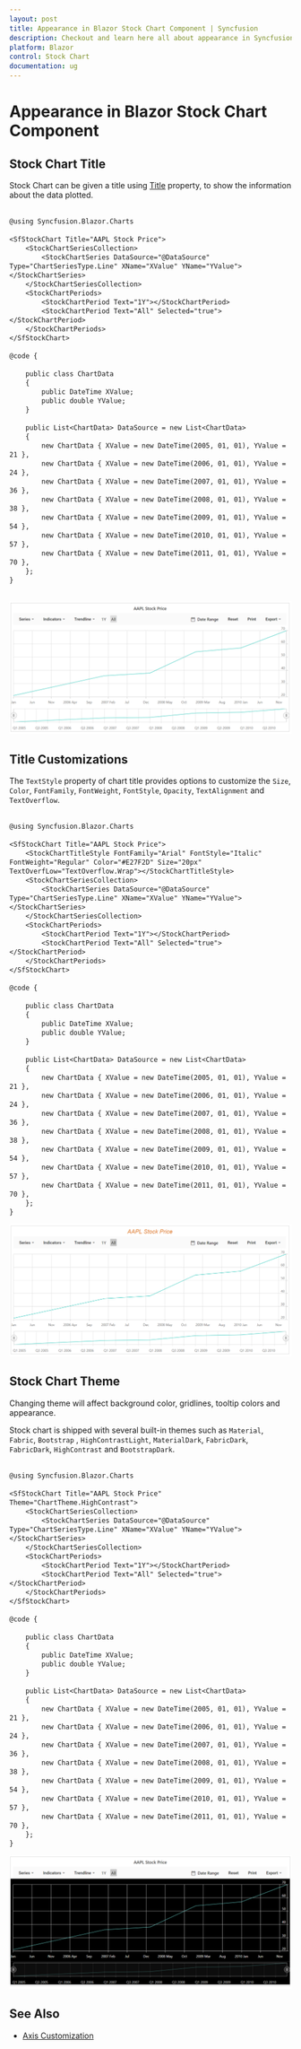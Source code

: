 ```yaml
---
layout: post
title: Appearance in Blazor Stock Chart Component | Syncfusion
description: Checkout and learn here all about appearance in Syncfusion Blazor Stock Chart component and much more.
platform: Blazor
control: Stock Chart 
documentation: ug
---
```


# Appearance in Blazor Stock Chart Component

## Stock Chart Title

Stock Chart can be given a title using [Title](https://help.syncfusion.com/cr/blazor/Syncfusion.Blazor.Charts.StockChartModel.html#Syncfusion_Blazor_Charts_StockChartModel_Title) property, to show the information about the data plotted.

```cshtml

@using Syncfusion.Blazor.Charts

<SfStockChart Title="AAPL Stock Price">
    <StockChartSeriesCollection>
        <StockChartSeries DataSource="@DataSource" Type="ChartSeriesType.Line" XName="XValue" YName="YValue"></StockChartSeries>
    </StockChartSeriesCollection>
    <StockChartPeriods>
        <StockChartPeriod Text="1Y"></StockChartPeriod>
        <StockChartPeriod Text="All" Selected="true"></StockChartPeriod>
    </StockChartPeriods>
</SfStockChart>

@code {

    public class ChartData
    {
        public DateTime XValue;
        public double YValue;
    }

    public List<ChartData> DataSource = new List<ChartData>
    {
        new ChartData { XValue = new DateTime(2005, 01, 01), YValue = 21 },
        new ChartData { XValue = new DateTime(2006, 01, 01), YValue = 24 },
        new ChartData { XValue = new DateTime(2007, 01, 01), YValue = 36 },
        new ChartData { XValue = new DateTime(2008, 01, 01), YValue = 38 },
        new ChartData { XValue = new DateTime(2009, 01, 01), YValue = 54 },
        new ChartData { XValue = new DateTime(2010, 01, 01), YValue = 57 },
        new ChartData { XValue = new DateTime(2011, 01, 01), YValue = 70 },
    };
}


```

![Title](images/appearance/title-razor.png)

<!-- markdownlint-disable MD036 -->

## Title Customizations

The `TextStyle` property of chart title provides options to customize the `Size`, `Color`, `FontFamily`, `FontWeight`, `FontStyle`, `Opacity`, `TextAlignment` and `TextOverflow`.

```cshtml

@using Syncfusion.Blazor.Charts

<SfStockChart Title="AAPL Stock Price">
    <StockChartTitleStyle FontFamily="Arial" FontStyle="Italic" FontWeight="Regular" Color="#E27F2D" Size="20px" TextOverfLow="TextOverflow.Wrap"></StockChartTitleStyle>
    <StockChartSeriesCollection>
        <StockChartSeries DataSource="@DataSource" Type="ChartSeriesType.Line" XName="XValue" YName="YValue"></StockChartSeries>
    </StockChartSeriesCollection>
    <StockChartPeriods>
        <StockChartPeriod Text="1Y"></StockChartPeriod>
        <StockChartPeriod Text="All" Selected="true"></StockChartPeriod>
    </StockChartPeriods>
</SfStockChart>

@code {

    public class ChartData
    {
        public DateTime XValue;
        public double YValue;
    }

    public List<ChartData> DataSource = new List<ChartData>
    {
        new ChartData { XValue = new DateTime(2005, 01, 01), YValue = 21 },
        new ChartData { XValue = new DateTime(2006, 01, 01), YValue = 24 },
        new ChartData { XValue = new DateTime(2007, 01, 01), YValue = 36 },
        new ChartData { XValue = new DateTime(2008, 01, 01), YValue = 38 },
        new ChartData { XValue = new DateTime(2009, 01, 01), YValue = 54 },
        new ChartData { XValue = new DateTime(2010, 01, 01), YValue = 57 },
        new ChartData { XValue = new DateTime(2011, 01, 01), YValue = 70 },
    };
}

```

![Title Wrap](images/appearance/titlewrap-razor.png)

## Stock Chart Theme

Changing theme will affect background color, gridlines, tooltip colors and appearance.

Stock chart is shipped with several built-in themes such as `Material`, `Fabric`, `Bootstrap` , `HighContrastLight`, `MaterialDark`, `FabricDark`, `FabricDark`, `HighContrast` and `BootstrapDark`.

```cshtml

@using Syncfusion.Blazor.Charts

<SfStockChart Title="AAPL Stock Price" Theme="ChartTheme.HighContrast">
    <StockChartSeriesCollection>
        <StockChartSeries DataSource="@DataSource" Type="ChartSeriesType.Line" XName="XValue" YName="YValue"></StockChartSeries>
    </StockChartSeriesCollection>
    <StockChartPeriods>
        <StockChartPeriod Text="1Y"></StockChartPeriod>
        <StockChartPeriod Text="All" Selected="true"></StockChartPeriod>
    </StockChartPeriods>
</SfStockChart>

@code {

    public class ChartData
    {
        public DateTime XValue;
        public double YValue;
    }

    public List<ChartData> DataSource = new List<ChartData>
    {
        new ChartData { XValue = new DateTime(2005, 01, 01), YValue = 21 },
        new ChartData { XValue = new DateTime(2006, 01, 01), YValue = 24 },
        new ChartData { XValue = new DateTime(2007, 01, 01), YValue = 36 },
        new ChartData { XValue = new DateTime(2008, 01, 01), YValue = 38 },
        new ChartData { XValue = new DateTime(2009, 01, 01), YValue = 54 },
        new ChartData { XValue = new DateTime(2010, 01, 01), YValue = 57 },
        new ChartData { XValue = new DateTime(2011, 01, 01), YValue = 70 },
    };
}

```

![Theme](images/appearance/theme-razor.png)

## See Also

* [Axis Customization](./axis-customization/)